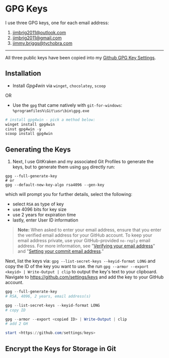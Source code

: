 # GPG Keys

I use three GPG keys, one for each email address:

1. jimbrig2011@outlook.com
2. jimbrig2011@gmail.com
3. jimmy.briggs@tychobra.com

***

All three public keys have been copied into my [Github GPG Key Settings](https://github.com/settings/keys).

## Installation

- Install *Gpg4win* via `winget`, `chocolatey`, `scoop`

OR

- Use the `gpg` that came natively with `git-for-windows`: `%programfiles%\Git\usr\bin\gpg.exe`

```powershell
# install gpg4win - pick a method below:
winget install gpg4win
cinst gpg4win -y
scoop install gpg4win
```

## Generating the Keys

1. Next, I use GitKraken and my associated Git Profiles to generate the keys, but to generate them using `gpg` directly run:

```powerhsell
gpg --full-generate-key
# or
gpg --default-new-key-algo rsa4096 --gen-key
```

 which will prompt you for further details, select the following:

- select `RSA` as type of key
- use 4096 bits for key size
- use 2 years for expiration time
- lastly, enter User ID information

> **Note:** When asked to enter your email address, ensure that you enter the verified email address for your GitHub account. To keep your email address private, use your GitHub-provided `no-reply` email address. For more information, see "[Verifying your email address](https://docs.github.com/en/free-pro-team@latest/articles/verifying-your-email-address)" and "[Setting your commit email address](https://docs.github.com/en/free-pro-team@latest/articles/setting-your-commit-email-address)."

Next, list the keys via: `gpg --list-secret-keys --keyid-format LONG` and copy the ID of the key you want to use. the run `gpg --armor --export <keyid> | Write-Output | clip` to output the key's text to your clipboard. Navigate to <https://github.com/settings/keys> and add the key to your GitHub account.

```powershell
gpg --full-generate-key
# RSA, 4096, 2 years, email address(s)

gpg --list-secret-keys --keyid-format LONG
# copy ID

gpg --armor --export <copied ID> | Write-Output | clip
# add 2 GH

start <https://github.com/settings/keys>
```

## Encrypt the Keys for Storage in Git


